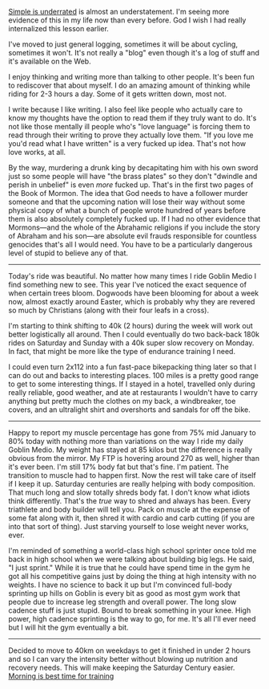 [Simple is underrated](../Philosophy/Simple%20is%20underrated.md) is almost an understatement. I'm seeing more evidence of this in my life now than every before. God I wish I had really internalized this lesson earlier.

I've moved to just general logging, sometimes it will be about cycling, sometimes it won't. It's not really a "blog" even though it's a log of stuff and it's available on the Web.

I enjoy thinking and writing more than talking to other people. It's been fun to rediscover that about myself. I do an amazing amount of thinking while riding for 2-3 hours a day. Some of it gets written down, most not. 

I write because I like writing. I also feel like people who actually care to know my thoughts have the option to read them if they truly want to do. It's not like those mentally ill people who's "love language" is forcing them to read through their writing to prove they actually love them. "If you love me you'd read what I have written" is a very fucked up idea. That's not how love works, at all.

By the way, murdering a drunk king by decapitating him with his own sword just so some people will have "the brass plates" so they don't "dwindle and perish in unbelief" is even _more_ fucked up. That's in the first two pages of the Book of Mormon. The idea that God needs to have a follower murder someone and that the upcoming nation will lose their way without some physical copy of what a bunch of people wrote hundred of years before them is also absolutely completely fucked up. If I had no other evidence that Mormons—and the whole of the Abrahamic religions if you include the story of Abraham and his son—are absolute evil frauds responsible for countless genocides that's all I would need. You have to be a particularly dangerous level of stupid to believe any of that.

----
Today's ride was beautiful. No matter how many times I ride Goblin Medio I find something new to see. This year I've noticed the exact sequence of when certain trees bloom. Dogwoods have been blooming for about a week now, almost exactly around Easter, which is probably why they are revered so much by Christians (along with their four leafs in a cross).

I'm starting to think shifting to 40k (2 hours) during the week will work out better logistically all around. Then I could eventually do two back-back 180k rides on Saturday and Sunday with a 40k super slow recovery on Monday. In fact, that might be more like the type of endurance training I need.

I could even turn 2x112 into a fun fast-pace bikepacking thing later so that I can do out and backs to interesting places. 100 miles is a pretty good range to get to some interesting things. If I stayed in a hotel, travelled only during really reliable, good weather, and ate at restaurants I wouldn't have to carry anything but pretty much the clothes on my back, a windbreaker, toe covers, and an ultralight shirt and overshorts and sandals for off the bike.

----
Happy to report my muscle percentage has gone from 75% mid January to 80% today with nothing more than variations on the way I ride my daily Goblin Medio. My weight has stayed at 85 kilos but the difference is really obvious from the mirror. My FTP is hovering around 270 as well, higher than it's ever been. I'm still 17% body fat but that's fine. I'm patient. The transition to muscle had to happen first. Now the rest will take care of itself if I keep it up. Saturday centuries are really helping with body composition. That much long and slow totally shreds body fat. I don't know what idiots think differently. That's the *true* way to shred and always has been. Every triathlete and body builder will tell you. Pack on muscle at the expense of some fat along with it, then shred it with cardio and carb cutting (if you are into that sort of thing). Just starving yourself to lose weight never works, ever.

I'm reminded of something a world-class high school sprinter once told me back in high school when we were talking about building big legs. He said, "I just sprint." While it is true that he could have spend time in the gym he got all his competitive gains just by doing the thing at high intensity with no weights. I have no science to back it up but I'm convinced full-body sprinting up hills on Goblin is every bit as good as most gym work that people due to increase leg strength and overall power. The long slow cadence stuff is just stupid. Bound to break something in your knee. High power, high cadence sprinting is the way to go, for me. It's all I'll ever need but I will hit the gym eventually a bit.

----
Decided to move to 40km on weekdays to get it finished in under 2 hours and so I can vary the intensity better without blowing up nutrition and recovery needs. This will make keeping the Saturday Century easier. [Morning is best time for training](../Cycling/Morning%20is%20best%20time%20for%20training.md)